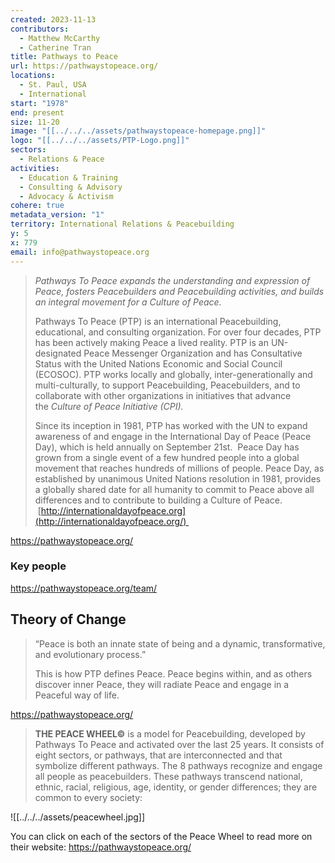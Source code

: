 ```yaml
---
created: 2023-11-13
contributors:
  - Matthew McCarthy
  - Catherine Tran
title: Pathways to Peace
url: https://pathwaystopeace.org/
locations:
  - St. Paul, USA
  - International
start: "1978"
end: present
size: 11-20
image: "[[../../../assets/pathwaystopeace-homepage.png]]"
logo: "[[../../../assets/PTP-Logo.png]]"
sectors:
  - Relations & Peace
activities:
  - Education & Training
  - Consulting & Advisory
  - Advocacy & Activism
cohere: true
metadata_version: "1"
territory: International Relations & Peacebuilding
y: 5
x: 779
email: info@pathwaystopeace.org
---
```

 >_Pathways To Peace expands the understanding and expression of Peace, fosters Peacebuilders and Peacebuilding activities, and builds an integral movement for a Culture of Peace._
>
>Pathways To Peace (PTP) is an international Peacebuilding, educational, and consulting organization. For over four decades, PTP has been actively making Peace a lived reality. PTP is an UN-designated Peace Messenger Organization and has Consultative Status with the United Nations Economic and Social Council (ECOSOC). PTP works locally and globally, inter-generationally and multi-culturally, to support Peacebuilding, Peacebuilders, and to collaborate with other organizations in initiatives that advance the _Culture of Peace Initiative (CPI)._ 
>
>Since its inception in 1981, PTP has worked with the UN to expand awareness of and engage in the International Day of Peace (Peace Day), which is held annually on September 21st.  Peace Day has grown from a single event of a few hundred people into a global movement that reaches hundreds of millions of people. Peace Day, as established by unanimous United Nations resolution in 1981, provides a globally shared date for all humanity to commit to Peace above all differences and to contribute to building a Culture of Peace.  [http://internationaldayofpeace.org](http://internationaldayofpeace.org/) 

https://pathwaystopeace.org/ 
### Key people 

 https://pathwaystopeace.org/team/

## Theory of Change

>“Peace is both an innate state of being and a dynamic, transformative, and evolutionary process.”
>
>This is how PTP defines Peace. Peace begins within, and as others discover inner Peace, they will radiate Peace and engage in a Peaceful way of life.

https://pathwaystopeace.org/

>**THE PEACE WHEEL©** is a model for Peacebuilding, developed by Pathways To Peace and activated over the last 25 years. It consists of eight sectors, or pathways, that are interconnected and that symbolize different pathways. The 8 pathways recognize and engage all people as peacebuilders. These pathways transcend national, ethnic, racial, religious, age, identity, or gender differences; they are common to every society:

![[../../../assets/peacewheel.jpg]]

You can click on each of the sectors of the Peace Wheel to read more on their website: https://pathwaystopeace.org/


